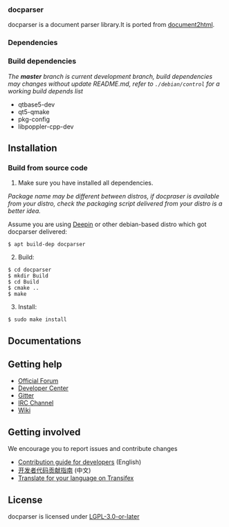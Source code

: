 ### docparser

docparser is a document parser library.It is ported from [document2html](https://github.com/dmryutov/document2html).

### Dependencies

### Build dependencies

_The **master** branch is current development branch, build dependencies may changes without update README.md, refer to `./debian/control` for a working build depends list_

* qtbase5-dev
*  qt5-qmake
*  pkg-config
*  libpoppler-cpp-dev

## Installation

### Build from source code

1. Make sure you have installed all dependencies.

_Package name may be different between distros, if docpraser is available from your distro, check the packaging script delivered from your distro is a better idea._

Assume you are using [Deepin](https://distrowatch.com/table.php?distribution=deepin) or other debian-based distro which got docparser delivered:

``` shell
$ apt build-dep docparser
```

2. Build:
```
$ cd docparser
$ mkdir Build
$ cd Build
$ cmake ..
$ make
```

3. Install:
```
$ sudo make install
```

## Documentations


## Getting help

 - [Official Forum](https://bbs.deepin.org/)
 - [Developer Center](https://github.com/linuxdeepin/developer-center)
 - [Gitter](https://gitter.im/orgs/linuxdeepin/rooms)
 - [IRC Channel](https://webchat.freenode.net/?channels=deepin)
 - [Wiki](https://wiki.deepin.org/)

## Getting involved

We encourage you to report issues and contribute changes

 - [Contribution guide for developers](https://github.com/linuxdeepin/developer-center/wiki/Contribution-Guidelines-for-Developers-en) (English)
 - [开发者代码贡献指南](https://github.com/linuxdeepin/developer-center/wiki/Contribution-Guidelines-for-Developers) (中文)
 - [Translate for your language on Transifex](https://www.transifex.com/linuxdeepin/deepin-file-manager/)


## License

docparser is licensed under [LGPL-3.0-or-later](LICENSE.txt)

